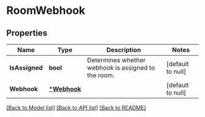 # RoomWebhook

## Properties
Name | Type | Description | Notes
------------ | ------------- | ------------- | -------------
**IsAssigned** | **bool** | Determines whether webhook is assigned to the room. | [default to null]
**Webhook** | [***Webhook**](Webhook.md) |  | [default to null]

[[Back to Model list]](../README.md#documentation-for-models) [[Back to API list]](../README.md#documentation-for-api-endpoints) [[Back to README]](../README.md)

